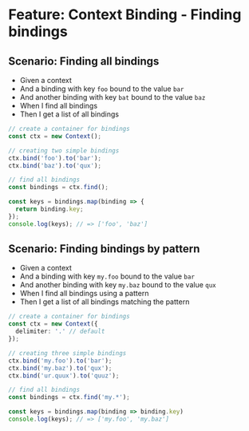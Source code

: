 # Feature: Context Binding - Finding bindings

## Scenario: Finding all bindings

- Given a context
- And a binding with key `foo` bound to the value `bar`
- And another binding with key `bat` bound to the value `baz`
- When I find all bindings
- Then I get a list of all bindings

```ts
// create a container for bindings
const ctx = new Context();

// creating two simple bindings
ctx.bind('foo').to('bar');
ctx.bind('baz').to('qux');

// find all bindings
const bindings = ctx.find();

const keys = bindings.map(binding => {
  return binding.key;
});
console.log(keys); // => ['foo', 'baz']
```

## Scenario: Finding bindings by pattern

- Given a context
- And a binding with key `my.foo` bound to the value `bar`
- And another binding with key `my.baz` bound to the value `qux`
- When I find all bindings using a pattern
- Then I get a list of all bindings matching the pattern

```ts
// create a container for bindings
const ctx = new Context({
  delimiter: '.' // default
});

// creating three simple bindings
ctx.bind('my.foo').to('bar');
ctx.bind('my.baz').to('qux');
ctx.bind('ur.quux').to('quuz');

// find all bindings
const bindings = ctx.find('my.*');

const keys = bindings.map(binding => binding.key)
console.log(keys); // => ['my.foo', 'my.baz']
```
